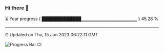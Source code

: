 ### Hi there 👋

⏳ Year progress { █████████████▁▁▁▁▁▁▁▁▁▁▁▁▁▁▁▁▁ } 45.28 %

---

⏰ Updated on Thu, 15 Jun 2023 06:22:11 GMT

![Progress Bar CI](https://github.com/ZhaoGui/ZhaoGui/workflows/Progress%20Bar%20CI/badge.svg)
